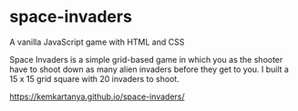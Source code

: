 # space-invaders

A vanilla JavaScript game with HTML and CSS

Space Invaders is a simple grid-based game in which you as the shooter have to shoot down as many alien invaders before they get to you. I built a 15 x 15 grid square with 20 invaders to shoot.

https://kemkartanya.github.io/space-invaders/
